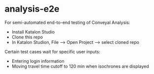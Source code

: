 # analysis-e2e
For semi-automated end-to-end testing of Conveyal Analysis:
- Install Katalon Studio
- Clone this repo
- In Katalon Studion, File --> Open Project --> select cloned repo

Certain test cases wait for specific user inputs:
- Entering login information
- Moving travel time cutoff to 120 min when isochrones are displayed
